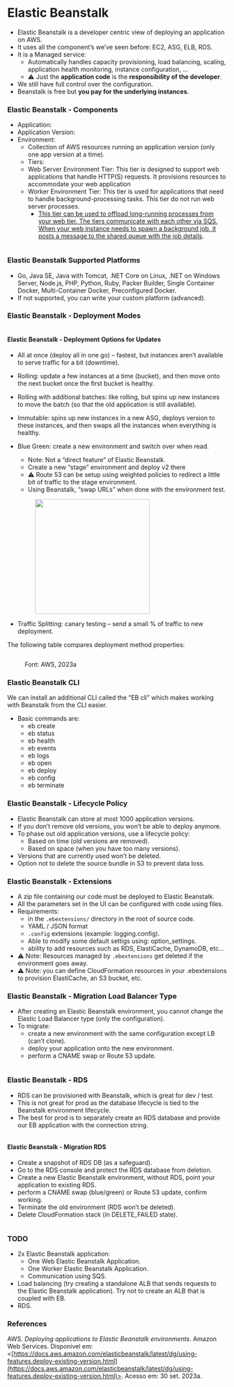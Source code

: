 # Elastic Beanstalk

* Elastic Beanstalk is a developer centric view of deploying an application on AWS.
* It uses all the component’s we’ve seen before: EC2, ASG, ELB, RDS.
* It is a Managed service:
  * Automatically handles capacity provisioning, load balancing, scaling, application health monitoring, instance configuration, …
  * :warning: Just the **application code** is the **responsibility of the developer**.
* We still have full control over the configuration.
* Beanstalk is free but **you pay for the underlying instances**.

### Elastic Beanstalk - Components

* Application:
* Application Version:
* Environment:
  * Collection of AWS resources running an application version (only one app version at a time).
  * Tiers:&#x20;
  * Web Server Environment Tier: This tier is designed to support web applications that handle HTTP(S) requests. It provisions resources to accommodate your web application
  * Worker Environment Tier: This tier is used for applications that need to handle background-processing tasks. This tier do not run web server processes.
    * [This tier can be used to offload long-running processes from your web tier. The tiers communicate with each other via SQS. When your web instance needs to spawn a background job, it posts a message to the shared queue with the job details](https://stackoverflow.com/questions/43302799/what-are-the-difference-between-worker-tier-and-web-tier-in-aws-beanstalk).

<figure><img src="../../.gitbook/assets/image (28).png" alt=""><figcaption></figcaption></figure>

### Elastic Beanstalk  Supported Platforms

* Go, Java SE, Java with Tomcat, .NET Core on Linux, .NET on Windows Server, Node.js, PHP, Python, Ruby, Packer Builder, Single Container Docker, Multi-Container Docker, Preconfigured Docker.
* If not supported, you can write your custom platform (advanced).

### Elastic Beanstalk - Deployment Modes

<figure><img src="../../.gitbook/assets/image (1) (1) (1) (1) (1).png" alt=""><figcaption></figcaption></figure>

#### Elastic Beanstalk - Deployment Options for Updates

* All at once (deploy all in one go) – fastest, but instances aren’t available to serve traffic for a bit (downtime).
* Rolling: update a few instances at a time (bucket), and then move onto the next bucket once the first bucket is healthy.
* Rolling with additional batches: like rolling, but spins up new instances to move the batch (so that the old application is still available).
* Immutable: spins up new instances in a new ASG, deploys version to these instances, and then swaps all the instances when everything is healthy.
*   Blue Green: create a new environment and switch over when read.

    * Note: Not a “direct feature” of Elastic Beanstalk.
    * Create a new “stage” environment and deploy v2 there
    * :warning: Route 53 can be setup using weighted policies to redirect a little bit of traffic to the stage environment.
    * Using Beanstalk, “swap URLs” when done with the environment test.

    <figure><img src="../../.gitbook/assets/image (2) (1) (1) (1) (1).png" alt="" width="263"><figcaption></figcaption></figure>
* Traffic Splitting: canary testing – send a small % of traffic to new deployment.

The following table compares deployment method properties:

<figure><img src="../../.gitbook/assets/image (3) (1) (1) (1).png" alt=""><figcaption><p>Font: AWS, 2023a</p></figcaption></figure>

### Elastic Beanstalk CLI

We can install an additional CLI called the “EB cli” which makes working with Beanstalk from the CLI easier.

* Basic commands are:
  * eb create
  * eb status
  * eb health
  * eb events
  * eb logs
  * eb open
  * eb deploy
  * eb config
  * eb terminate

### Elastic Beanstalk - Lifecycle Policy

* Elastic Beanstalk can store at most 1000 application versions.
* If you don’t remove old versions, you won’t be able to deploy anymore.
* To phase out old application versions, use a lifecycle policy:
  * Based on time (old versions are removed).
  * Based on space (when you have too many versions).
* Versions that are currently used won’t be deleted.
* Option not to delete the source bundle in S3 to prevent data loss.

### Elastic Beanstalk -  Extensions

* A zip file containing our code must be deployed to Elastic Beanstalk.
* All the parameters set in the UI can be configured with code using files.
* Requirements:
  * in the `.ebextensions/` directory in the root of source code.
  * YAML / JSON format
  * `.config` extensions (example: logging.config).
  * Able to modify some default settigs using: option\_settings.
  * ability to add resources such as RDS, ElastiCache, DynamoDB, etc...
* :warning: Note: Resources managed by `.ebextensions` get deleted if the environment goes away.
* :warning: Note: you can define CloudFormation resources in your .ebextensions to provision ElastiCache, an S3 bucket, etc.

### Elastic Beanstalk -  Migration Load Balancer Type

* After creating an Elastic Beanstalk environment, you cannot change the Elastic Load Balancer type (only the configuration).
* To migrate:
  * create a new environment with the same configuration except LB (can’t clone).
  * deploy your application onto the new environment.
  * perform a CNAME swap or Route 53 update.

<figure><img src="../../.gitbook/assets/image (4) (1).png" alt=""><figcaption></figcaption></figure>

### Elastic Beanstalk -  RDS

* RDS can be provisioned with Beanstalk, which is great for dev / test.
* This is not great for prod as the database lifecycle is tied to the Beanstalk environment lifecycle.
* The best for prod is to separately create an RDS database and provide our EB application with the connection string.

<figure><img src="../../.gitbook/assets/image (5) (1).png" alt=""><figcaption></figcaption></figure>

#### Elastic Beanstalk -  Migration RDS

* Create a snapshot of RDS DB (as a safeguard).
* Go to the RDS console and protect the RDS database from deletion.
* Create a new Elastic Beanstalk environment, without RDS, point your application to existing RDS.
* perform a CNAME swap (blue/green) or Route 53 update, confirm working.
* Terminate the old environment (RDS won’t be deleted).
* Delete CloudFormation stack (in DELETE\_FAILED state).

<figure><img src="../../.gitbook/assets/image (6) (1).png" alt=""><figcaption></figcaption></figure>



### TODO

* 2x Elastic Beanstalk application:
  * One Web Elastic Beanstalk Application.
  * One Worker Elastic Beanstalk Application.
  * Communication using SQS.&#x20;
* Load balancing (try creating a standalone ALB that sends requests to the Elastic Beanstalk application). Try not to create an ALB that is coupled with EB.
* RDS.

### References

AWS. _Deploying applications to Elastic Beanstalk environments_. Amazon Web Services. Disponível em: <[https://docs.aws.amazon.com/elasticbeanstalk/latest/dg/using-features.deploy-existing-version.html](https://docs.aws.amazon.com/elasticbeanstalk/latest/dg/using-features.deploy-existing-version.html)>. Acesso em: 30 set. 2023a.


